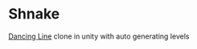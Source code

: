 # Shnake
[Dancing Line](https://www.youtube.com/watch?v=3OjUzkdOB2k) clone in unity with auto generating levels

